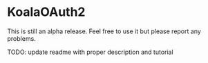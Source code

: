 # KoalaOAuth2
This is still an alpha release. Feel free to use it but please report any problems.

TODO: update readme with proper description and tutorial